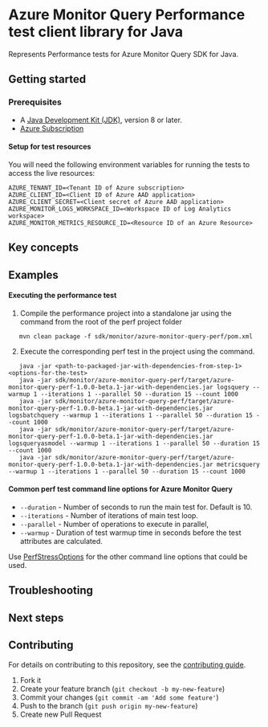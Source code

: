 # Azure Monitor Query Performance test client library for Java

Represents Performance tests for Azure Monitor Query  SDK for Java.

## Getting started

### Prerequisites

- A [Java Development Kit (JDK)][jdk_link], version 8 or later.
- [Azure Subscription][azure_subscription]

#### Setup for test resources

You will need the following environment variables for running the tests to access the live resources:

```
AZURE_TENANT_ID=<Tenant ID of Azure subscription>
AZURE_CLIENT_ID=<Client ID of Azure AAD application>
AZURE_CLIENT_SECRET=<Client secret of Azure AAD application>
AZURE_MONITOR_LOGS_WORKSPACE_ID=<Workspace ID of Log Analytics workspace>
AZURE_MONITOR_METRICS_RESOURCE_ID=<Resource ID of an Azure Resource>
```

## Key concepts

## Examples
#### Executing the performance test
1. Compile the performance project into a standalone jar using the command from the root of the perf project folder
```
   mvn clean package -f sdk/monitor/azure-monitor-query-perf/pom.xml
```

2. Execute the corresponding perf test in the project using the command.
```
   java -jar <path-to-packaged-jar-with-dependencies-from-step-1> <options-for-the-test>
   java -jar sdk/monitor/azure-monitor-query-perf/target/azure-monitor-query-perf-1.0.0-beta.1-jar-with-dependencies.jar logsquery --warmup 1 --iterations 1 --parallel 50 --duration 15 --count 1000
   java -jar sdk/monitor/azure-monitor-query-perf/target/azure-monitor-query-perf-1.0.0-beta.1-jar-with-dependencies.jar logsbatchquery --warmup 1 --iterations 1 --parallel 50 --duration 15 --count 1000
   java -jar sdk/monitor/azure-monitor-query-perf/target/azure-monitor-query-perf-1.0.0-beta.1-jar-with-dependencies.jar logsqueryasmodel --warmup 1 --iterations 1 --parallel 50 --duration 15 --count 1000
   java -jar sdk/monitor/azure-monitor-query-perf/target/azure-monitor-query-perf-1.0.0-beta.1-jar-with-dependencies.jar metricsquery --warmup 1 --iterations 1 --parallel 50 --duration 15 --count 1000
```   

#### Common perf test command line options for Azure Monitor Query
- `--duration` - Number of seconds to run the main test for. Default is 10.
- `--iterations` - Number of iterations of main test loop.
- `--parallel` - Number of operations to execute in parallel,
- `--warmup` - Duration of test warmup time in seconds before the test attributes are calculated.

Use [PerfStressOptions](https://github.com/Azure/azure-sdk-for-java/blob/main/common/perf-test-core/src/main/java/com/azure/perf/test/core/PerfStressOptions.java)
for the other command line options that could be used.

## Troubleshooting

## Next steps

## Contributing

For details on contributing to this repository, see the [contributing guide](https://github.com/Azure/azure-sdk-for-java/blob/main/CONTRIBUTING.md).

1. Fork it
1. Create your feature branch (`git checkout -b my-new-feature`)
1. Commit your changes (`git commit -am 'Add some feature'`)
1. Push to the branch (`git push origin my-new-feature`)
1. Create new Pull Request

<!-- LINKS -->
[azure_subscription]: https://azure.microsoft.com/free
[jdk_link]: https://docs.microsoft.com/java/azure/jdk/?view=azure-java-stable
